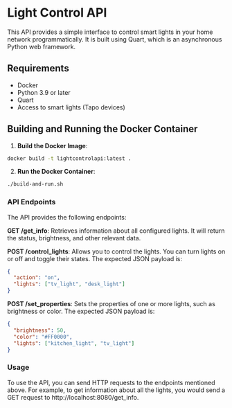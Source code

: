 # Light Control API

This API provides a simple interface to control smart lights in your home network programmatically. It is built using Quart, which is an asynchronous Python web framework.

## Requirements

- Docker
- Python 3.9 or later
- Quart
- Access to smart lights (Tapo devices)

## Building and Running the Docker Container

1. **Build the Docker Image**:

```sh
docker build -t lightcontrolapi:latest .
```

2. **Run the Docker Container**:

```sh
./build-and-run.sh
```

### API Endpoints

The API provides the following endpoints:

**GET /get_info**: Retrieves information about all configured lights. It will return the status, brightness, and other relevant data.

**POST /control_lights**: Allows you to control the lights. You can turn lights on or off and toggle their states. The expected JSON payload is:

```json
{
  "action": "on",
  "lights": ["tv_light", "desk_light"]
}
```

**POST /set_properties**: Sets the properties of one or more lights, such as brightness or color. The expected JSON payload is:

```json
{
  "brightness": 50,
  "color": "#FF0000",
  "lights": ["kitchen_light", "tv_light"]
}
```

### Usage

To use the API, you can send HTTP requests to the endpoints mentioned above. For example, to get information about all the lights, you would send a GET request to http://localhost:8080/get_info.
